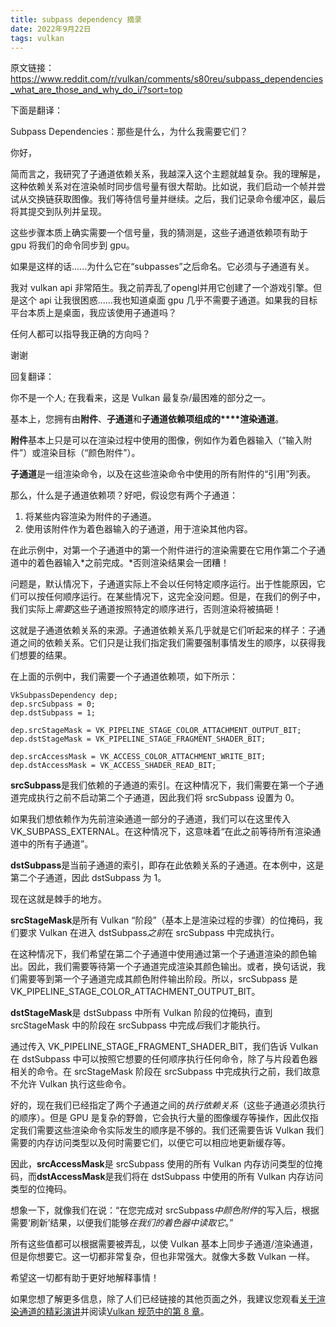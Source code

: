 ```yaml
---
title: subpass dependency 摘录
date: 2022年9月22日
tags: vulkan
---
```


原文链接：
https://www.reddit.com/r/vulkan/comments/s80reu/subpass_dependencies_what_are_those_and_why_do_i/?sort=top

<!-- more -->

下面是翻译：

Subpass Dependencies：那些是什么，为什么我需要它们？

你好，

简而言之，我研究了子通道依赖关系，我越深入这个主题就越复杂。我的理解是，这种依赖关系对在渲染帧时同步信号量有很大帮助。比如说，我们启动一个帧并尝试从交换链获取图像。我们等待信号量并继续。之后，我们记录命令缓冲区，最后将其提交到队列并呈现。

这些步骤本质上确实需要一个信号量，我的猜测是，这些子通道依赖项有助于 gpu 将我们的命令同步到 gpu。

如果是这样的话......为什么它在“subpasses”之后命名。它必须与子通道有关。

我对 vulkan api 非常陌生。我之前弄乱了opengl并用它创建了一个游戏引擎。但是这个 api 让我很困惑......我也知道桌面 gpu 几乎不需要子通道。如果我的目标平台本质上是桌面，我应该使用子通道吗？

任何人都可以指导我正确的方向吗？

谢谢



回复翻译：

你不是一个人; 在我看来，这是 Vulkan 最复杂/最困难的部分之一。

基本上，您拥有由**附件**、**子通道**和**子通道依赖项组成的****渲染通道**。

**附件**基本上只是可以在渲染过程中使用的图像，例如作为着色器输入（“输入附件”）或渲染目标（“颜色附件”）。

**子通道**是一组渲染命令，以及在这些渲染命令中使用的所有附件的“引用”列表。

那么，什么是子通道依赖项？好吧，假设您有两个子通道：

1. 将某些内容渲染为附件的子通道。
2. 使用该附件作为着色器输入的子通道，用于渲染其他内容。

在此示例中，对第一个子通道中的第一个附件进行的渲染需要在它用作第二个子通道中的着色器输入*之前完成。*否则渲染结果会一团糟！

问题是，默认情况下，子通道实际上不会以任何特定顺序运行。出于性能原因，它们可以按任何顺序运行。在某些情况下，这完全没问题。但是，在我们的例子中，我们实际上*需要*这些子通道按照特定的顺序进行，否则渲染将被搞砸！

这就是子通道依赖关系的来源。子通道依赖关系几乎就是它们听起来的样子：子通道之间的依赖关系。它们只是让我们指定我们需要强制事情发生的顺序，以获得我们想要的结果。

在上面的示例中，我们需要一个子通道依赖项，如下所示：

```
VkSubpassDependency dep;
dep.srcSubpass = 0;
dep.dstSubpass = 1;

dep.srcStageMask = VK_PIPELINE_STAGE_COLOR_ATTACHMENT_OUTPUT_BIT;
dep.dstStageMask = VK_PIPELINE_STAGE_FRAGMENT_SHADER_BIT;

dep.srcAccessMask = VK_ACCESS_COLOR_ATTACHMENT_WRITE_BIT;
dep.dstAccessMask = VK_ACCESS_SHADER_READ_BIT;
```

**srcSubpass**是我们依赖的子通道的索引。在这种情况下，我们需要在第一个子通道完成执行之前不启动第二个子通道，因此我们将 srcSubpass 设置为 0。

如果我们想依赖作为先前渲染通道一部分的子通道，我们可以在这里传入 VK_SUBPASS_EXTERNAL。在这种情况下，这意味着“在此之前等待所有渲染通道中的所有子通道”。

**dstSubpass**是当前子通道的索引，即存在此依赖关系的子通道。在本例中，这是第二个子通道，因此 dstSubpass 为 1。

现在这就是棘手的地方。

**srcStageMask**是所有 Vulkan “阶段”（基本上是渲染过程的步骤）的位掩码，我们要求 Vulkan 在进入 dstSubpass*之前*在 srcSubpass 中完成执行。

在这种情况下，我们希望在第二个子通道中使用通过第一个子通道渲染的颜色输出。因此，我们需要等待第一个子通道完成渲染其颜色输出。或者，换句话说，我们需要等到第一个子通道完成其颜色附件输出阶段。所以，srcSubpass 是 VK_PIPELINE_STAGE_COLOR_ATTACHMENT_OUTPUT_BIT。

**dstStageMask**是 dstSubpass 中所有 Vulkan 阶段的位掩码，直到srcStageMask 中的阶段在 srcSubpass 中完成*后*我们才能执行。

通过传入 VK_PIPELINE_STAGE_FRAGMENT_SHADER_BIT，我们告诉 Vulkan 在 dstSubpass 中可以按照它想要的任何顺序执行任何命令，除了与片段着色器相关的命令。在 srcStageMask 阶段在 srcSubpass 中完成执行之前，我们故意不允许 Vulkan 执行这些命令。

好的，现在我们已经指定了两个子通道之间的*执行依赖关系*（这些子通道必须执行的顺序）。但是 GPU 是复杂的野兽，它会执行大量的图像缓存等操作，因此仅指定我们需要这些渲染命令实际发生的顺序是不够的。我们还需要告诉 Vulkan 我们需要的内存访问类型以及何时需要它们，以便它可以相应地更新缓存等。

因此，**srcAccessMask**是 srcSubpass 使用的所有 Vulkan 内存访问类型的位掩码，而**dstAccessMask**是我们将在 dstSubpass 中使用的所有 Vulkan 内存访问类型的位掩码。

想象一下，就像我们在说：“在您完成对 srcSubpass*中颜色附件*的写入后，根据需要‘刷新’结果，以便我们能够*在我们的着色器中读取它*。”

所有这些值都可以根据需要被弄乱，以使 Vulkan 基本上同步子通道/渲染通道，但是你想要它。这一切都非常复杂，但也非常强大。就像大多数 Vulkan 一样。

希望这一切都有助于更好地解释事情！

如果您想了解更多信息，除了人们已经链接的其他页面之外，我建议您观看[关于渲染通道的精彩演讲](https://youtu.be/x2SGVjlVGhE)并阅读[Vulkan 规范中的第 8 章](https://www.khronos.org/registry/vulkan/specs/1.2-khr-extensions/html/chap8.html)。
